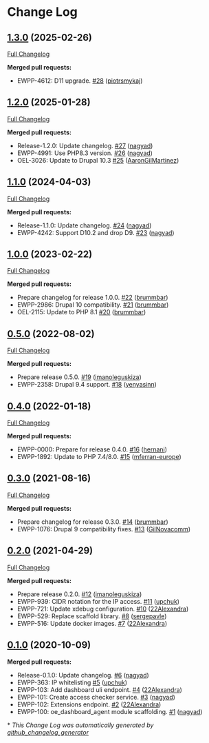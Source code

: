 # Change Log

## [1.3.0](https://github.com/openeuropa/oe_dashboard_agent/tree/1.3.0) (2025-02-26)
[Full Changelog](https://github.com/openeuropa/oe_dashboard_agent/compare/1.2.0...1.3.0)

**Merged pull requests:**

- EWPP-4612: D11 upgrade. [\#28](https://github.com/openeuropa/oe_dashboard_agent/pull/28) ([piotrsmykaj](https://github.com/piotrsmykaj))

## [1.2.0](https://github.com/openeuropa/oe_dashboard_agent/tree/1.2.0) (2025-01-28)
[Full Changelog](https://github.com/openeuropa/oe_dashboard_agent/compare/1.1.0...1.2.0)

**Merged pull requests:**

- Release-1.2.0: Update changelog. [\#27](https://github.com/openeuropa/oe_dashboard_agent/pull/27) ([nagyad](https://github.com/nagyad))
- EWPP-4991: Use PHP8.3 version. [\#26](https://github.com/openeuropa/oe_dashboard_agent/pull/26) ([nagyad](https://github.com/nagyad))
- OEL-3026: Update to Drupal 10.3 [\#25](https://github.com/openeuropa/oe_dashboard_agent/pull/25) ([AaronGilMartinez](https://github.com/AaronGilMartinez))

## [1.1.0](https://github.com/openeuropa/oe_dashboard_agent/tree/1.1.0) (2024-04-03)
[Full Changelog](https://github.com/openeuropa/oe_dashboard_agent/compare/1.0.0...1.1.0)

**Merged pull requests:**

- Release-1.1.0: Update changelog. [\#24](https://github.com/openeuropa/oe_dashboard_agent/pull/24) ([nagyad](https://github.com/nagyad))
- EWPP-4242: Support D10.2 and drop D9. [\#23](https://github.com/openeuropa/oe_dashboard_agent/pull/23) ([nagyad](https://github.com/nagyad))

## [1.0.0](https://github.com/openeuropa/oe_dashboard_agent/tree/1.0.0) (2023-02-22)
[Full Changelog](https://github.com/openeuropa/oe_dashboard_agent/compare/0.5.0...1.0.0)

**Merged pull requests:**

- Prepare changelog for release 1.0.0. [\#22](https://github.com/openeuropa/oe_dashboard_agent/pull/22) ([brummbar](https://github.com/brummbar))
- EWPP-2986: Drupal 10 compatibility. [\#21](https://github.com/openeuropa/oe_dashboard_agent/pull/21) ([brummbar](https://github.com/brummbar))
- OEL-2115: Update to PHP 8.1 [\#20](https://github.com/openeuropa/oe_dashboard_agent/pull/20) ([brummbar](https://github.com/brummbar))

## [0.5.0](https://github.com/openeuropa/oe_dashboard_agent/tree/0.5.0) (2022-08-02)
[Full Changelog](https://github.com/openeuropa/oe_dashboard_agent/compare/0.4.0...0.5.0)

**Merged pull requests:**

- Prepare release 0.5.0. [\#19](https://github.com/openeuropa/oe_dashboard_agent/pull/19) ([imanoleguskiza](https://github.com/imanoleguskiza))
- EWPP-2358: Drupal 9.4 support. [\#18](https://github.com/openeuropa/oe_dashboard_agent/pull/18) ([yenyasinn](https://github.com/yenyasinn))

## [0.4.0](https://github.com/openeuropa/oe_dashboard_agent/tree/0.4.0) (2022-01-18)
[Full Changelog](https://github.com/openeuropa/oe_dashboard_agent/compare/0.3.0...0.4.0)

**Merged pull requests:**

- EWPP-0000: Prepare for release 0.4.0. [\#16](https://github.com/openeuropa/oe_dashboard_agent/pull/16) ([hernani](https://github.com/hernani))
- EWPP-1892: Update to PHP 7.4/8.0. [\#15](https://github.com/openeuropa/oe_dashboard_agent/pull/15) ([mferran-europe](https://github.com/mferran-europe))

## [0.3.0](https://github.com/openeuropa/oe_dashboard_agent/tree/0.3.0) (2021-08-16)
[Full Changelog](https://github.com/openeuropa/oe_dashboard_agent/compare/0.2.0...0.3.0)

**Merged pull requests:**

- Prepare changelog for release 0.3.0. [\#14](https://github.com/openeuropa/oe_dashboard_agent/pull/14) ([brummbar](https://github.com/brummbar))
- EWPP-1076: Drupal 9 compatibility fixes. [\#13](https://github.com/openeuropa/oe_dashboard_agent/pull/13) ([GilNovacomm](https://github.com/GilNovacomm))

## [0.2.0](https://github.com/openeuropa/oe_dashboard_agent/tree/0.2.0) (2021-04-29)
[Full Changelog](https://github.com/openeuropa/oe_dashboard_agent/compare/0.1.0...0.2.0)

**Merged pull requests:**

- Prepare release 0.2.0. [\#12](https://github.com/openeuropa/oe_dashboard_agent/pull/12) ([imanoleguskiza](https://github.com/imanoleguskiza))
- EWPP-939: CIDR notation for the IP access. [\#11](https://github.com/openeuropa/oe_dashboard_agent/pull/11) ([upchuk](https://github.com/upchuk))
- EWPP-721: Update xdebug configuration. [\#10](https://github.com/openeuropa/oe_dashboard_agent/pull/10) ([22Alexandra](https://github.com/22Alexandra))
- EWPP-529: Replace scaffold library. [\#8](https://github.com/openeuropa/oe_dashboard_agent/pull/8) ([sergepavle](https://github.com/sergepavle))
- EWPP-516: Update docker images. [\#7](https://github.com/openeuropa/oe_dashboard_agent/pull/7) ([22Alexandra](https://github.com/22Alexandra))

## [0.1.0](https://github.com/openeuropa/oe_dashboard_agent/tree/0.1.0) (2020-10-09)
**Merged pull requests:**

- Release-0.1.0: Update changelog. [\#6](https://github.com/openeuropa/oe_dashboard_agent/pull/6) ([nagyad](https://github.com/nagyad))
- EWPP-363: IP whitelisting [\#5](https://github.com/openeuropa/oe_dashboard_agent/pull/5) ([upchuk](https://github.com/upchuk))
- EWPP-103: Add dashboard uli endpoint. [\#4](https://github.com/openeuropa/oe_dashboard_agent/pull/4) ([22Alexandra](https://github.com/22Alexandra))
- EWPP-101: Create access checker service. [\#3](https://github.com/openeuropa/oe_dashboard_agent/pull/3) ([nagyad](https://github.com/nagyad))
- EWPP-102: Extensions endpoint. [\#2](https://github.com/openeuropa/oe_dashboard_agent/pull/2) ([22Alexandra](https://github.com/22Alexandra))
- EWPP-100: oe\_dashboard\_agent module scaffolding. [\#1](https://github.com/openeuropa/oe_dashboard_agent/pull/1) ([nagyad](https://github.com/nagyad))



\* *This Change Log was automatically generated by [github_changelog_generator](https://github.com/skywinder/Github-Changelog-Generator)*
